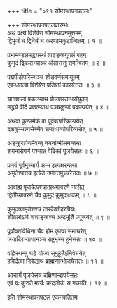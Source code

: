 +++
title = "०९१ सोमस्थापनपटलः"

+++
सोमस्थापनपटलप्रारम्भः    
अथ वक्ष्ये विशेषेण सोमस्थापनमुत्तमम्  
द्विभुजं च द्विनेत्रं च करण्डमकुटान्वितम् ॥ १ ॥


प्रभामण्डलमद्ध्यस्थं ताटङ्कयुगलं वहन्  
कुमुदं द्विकराभ्याञ्च अंसासत्तु समन्वितम् ॥ २ ॥


पद्मपीठोपरिस्थञ्च श्वेतवर्णसमायुतम्  
एवन्ध्यात्वा विशेषेण प्रतिष्ठां कारयेत्ततः ॥ ३ ॥


यागशालां प्रकल्प्याथ षोडशस्तम्भसंयुतम्  
मद्ध्ये वेदिं प्रकल्प्याथ पञ्चकुण्डं प्रकल्पयेत् ॥ ४ ॥


अथवा कुण्डमेकं वा पूर्ववत्परिकल्पयेत्  
दशकुम्भन्न्यसेच्चैव सप्तधान्योपरिन्यसेत् ॥ ५ ॥


अङ्कुरार्पणमेवन्तु नयनोन्मीलनन्तथा  
शयनारोपणं पश्चात् वेदिकां पूजयेत्ततः ॥ ६ ॥


प्रणवं पूर्वमुच्चार्य अम्भ इत्यक्षरन्तथा  
अमृतेश्वराय इत्येते नमोन्तमुच्चरेत्ततः ॥ ७ ॥


आवाह्य पूजयेत्पश्चात्प्रथमावरणे न्यसेत्  
द्वितीय्यावरणे चैव कुमुदं कुमुदाक्षकम् ॥ ८ ॥


कुमुदायामृतेशश्च तारकेशोहरप्रियः  
शीतलोऽपि शशाङ्कश्च अष्टमूर्तिं प्रपूजयेत् ॥ ९ ॥


पूर्वोक्तविधिना चैव होमं कृत्वा समाचरेत्  
जयादिरभ्याधानञ्च राष्ट्रभृच्च हुनेत्ततः ॥ १० ॥


वह्निस्थन्तु घटे योज्य सुमुहूर्तेऽभिषेचयेत्  
हविर्दत्वा निवेद्याथ ब्राह्मणान्भोजयेत्ततः ॥ ११ ॥


आचार्यं पूजयेत्तत्र दक्षिणान्दापयेत्ततः  
एवं यः कुरुते मर्त्यः चन्द्रलोकं स गच्छति ॥ १२ ॥



इति सोमस्थापनपटल एकनवतितमः  
